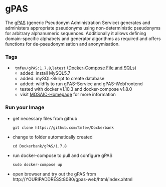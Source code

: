 # gPAS #
The [gPAS](https://mosaic-greifswald.de/werkzeuge-und-vorlagen/pseudonymverwaltung-gpas.html) (generic Pseudonym Administration Service) generates and administers appropriate pseudonyms using non-deterministic pseudonyms for arbitrary alphanumeric sequences. Additionally it allows defining domain-specific alphabets and generator algorithms as required and offers functions for de-pseudonymisation and anonymisation.

### Tags
* ` tmfev/gPAS:1.7.8`,`latest` ([Docker-Compose File and SQLs](https://github.com/tmfev/Dockerbank/tree/master/gPAS/1.7.8))
  - added: install MySQL5.7
  - added: mySQL-Skript to create database
  - added: wildfly to run gPAS-Service and gPAS-Webfrontend
  - tested with docker v1.10.3 and docker-compose v1.8.0
  - visit [MOSAIC-Homepage](https://mosaic-greifswald.de/werkzeuge-und-vorlagen/pseudonymverwaltung-gpas.html) for more information

### Run your Image
* get necessary files from github
  ```
  git clone https://github.com/tmfev/Dockerbank
  ```
* change to folder automatically created
  ```
  cd Dockerbank/gPAS/1.7.8
  ```
* run docker-compose to pull and configure gPAS
  ```
  sudo docker-compose up
  ```
* open browser and try out the gPAS from http://YOURIPADDRESS:8080/gpas-web/html/index.xhtml
